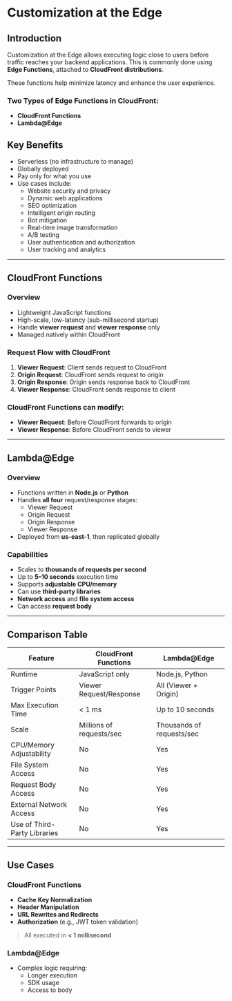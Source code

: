 # Customization at the Edge

## Introduction

Customization at the Edge allows executing logic close to users before traffic reaches your backend applications. This is commonly done using **Edge Functions**, attached to **CloudFront distributions**.

These functions help minimize latency and enhance the user experience.

### Two Types of Edge Functions in CloudFront:

- **CloudFront Functions**
- **Lambda@Edge**

## Key Benefits

- Serverless (no infrastructure to manage)
- Globally deployed
- Pay only for what you use
- Use cases include:
  - Website security and privacy
  - Dynamic web applications
  - SEO optimization
  - Intelligent origin routing
  - Bot mitigation
  - Real-time image transformation
  - A/B testing
  - User authentication and authorization
  - User tracking and analytics

---

## CloudFront Functions

### Overview

- Lightweight JavaScript functions
- High-scale, low-latency (sub-millisecond startup)
- Handle **viewer request** and **viewer response** only
- Managed natively within CloudFront

### Request Flow with CloudFront

1. **Viewer Request**: Client sends request to CloudFront
2. **Origin Request**: CloudFront sends request to origin
3. **Origin Response**: Origin sends response back to CloudFront
4. **Viewer Response**: CloudFront sends response to client

### CloudFront Functions can modify:

- **Viewer Request**: Before CloudFront forwards to origin
- **Viewer Response**: Before CloudFront sends to viewer

---

## Lambda@Edge

### Overview

- Functions written in **Node.js** or **Python**
- Handles **all four** request/response stages:
  - Viewer Request
  - Origin Request
  - Origin Response
  - Viewer Response
- Deployed from **us-east-1**, then replicated globally

### Capabilities

- Scales to **thousands of requests per second**
- Up to **5–10 seconds** execution time
- Supports **adjustable CPU/memory**
- Can use **third-party libraries**
- **Network access** and **file system access**
- Can access **request body**

---

## Comparison Table

| Feature                      | CloudFront Functions         | Lambda@Edge                     |
|-----------------------------|------------------------------|---------------------------------|
| Runtime                     | JavaScript only              | Node.js, Python                 |
| Trigger Points              | Viewer Request/Response      | All (Viewer + Origin)           |
| Max Execution Time          | < 1 ms                       | Up to 10 seconds                |
| Scale                       | Millions of requests/sec     | Thousands of requests/sec       |
| CPU/Memory Adjustability    | No                           | Yes                             |
| File System Access          | No                           | Yes                             |
| Request Body Access         | No                           | Yes                             |
| External Network Access     | No                           | Yes                             |
| Use of Third-Party Libraries| No                           | Yes                             |

---

## Use Cases

### CloudFront Functions

- **Cache Key Normalization**
- **Header Manipulation**
- **URL Rewrites and Redirects**
- **Authorization** (e.g., JWT token validation)

> All executed in **< 1 millisecond**

### Lambda@Edge

- Complex logic requiring:
  - Longer execution
  - SDK usage
  - Access to body
